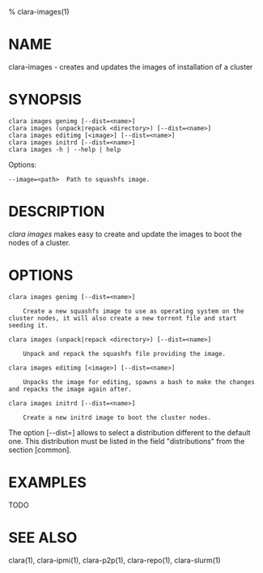 % clara-images(1)

# NAME

clara-images - creates and updates the images of installation of a cluster

# SYNOPSIS

    clara images genimg [--dist=<name>]
    clara images (unpack|repack <directory>) [--dist=<name>]
    clara images editimg [<image>] [--dist=<name>]
    clara images initrd [--dist=<name>]
    clara images -h | --help | help

Options:

    --image=<path>  Path to squashfs image.

# DESCRIPTION

*clara images* makes easy to create and update the images to boot the nodes of a cluster.

# OPTIONS

    clara images genimg [--dist=<name>]

        Create a new squashfs image to use as operating system on the cluster nodes, it will also create a new torrent file and start seeding it.

    clara images (unpack|repack <directory>) [--dist=<name>]

        Unpack and repack the squashfs file providing the image.

    clara images editimg [<image>] [--dist=<name>]

        Unpacks the image for editing, spawns a bash to make the changes and repacks the image again after.

    clara images initrd [--dist=<name>]

        Create a new initrd image to boot the cluster nodes.

The option [--dist=<name>] allows to select a distribution different to the default one.
This distribution must be listed in the field "distributions" from the section [common].

# EXAMPLES

TODO

# SEE ALSO

clara(1), clara-ipmi(1), clara-p2p(1), clara-repo(1), clara-slurm(1)
